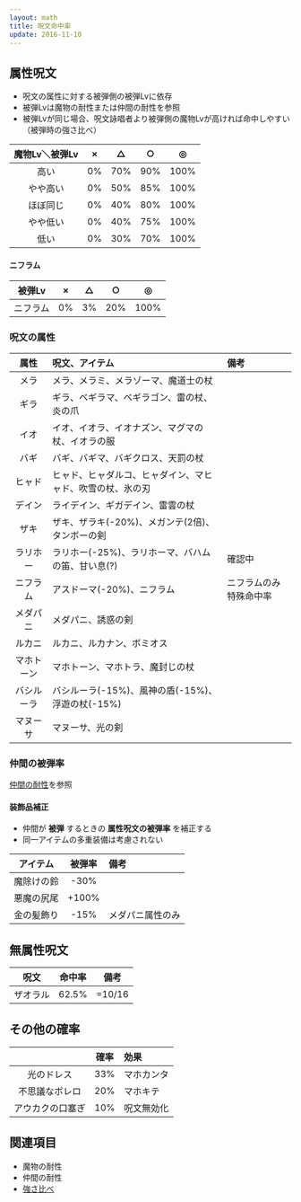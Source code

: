 ```yaml
---
layout: math
title: 呪文命中率
update: 2016-11-10
---
```



## 属性呪文

* 呪文の属性に対する被弾側の被弾Lvに依存
* 被弾Lvは魔物の耐性または仲間の耐性を参照
* 被弾Lvが同じ場合、呪文詠唱者より被弾側の魔物Lvが高ければ命中しやすい（被弾時の強さ比べ）

| 魔物Lv＼被弾Lv | × | △  | ○  |  ◎  |
|:--------------:|:--:|:---:|:---:|:----:|
| 高い           | 0% | 70% | 90% | 100% |
| やや高い       | 0% | 50% | 85% | 100% |
| ほぼ同じ       | 0% | 40% | 80% | 100% |
| やや低い       | 0% | 40% | 75% | 100% |
| 低い           | 0% | 30% | 70% | 100% |

#### ニフラム

| 被弾Lv   | × | △ | ○  |  ◎  |
|:--------:|:--:|:--:|:---:|:----:|
| ニフラム | 0% | 3% | 20% | 100% |

### 呪文の属性

| 属性 | 呪文、アイテム | 備考 |
|:----:|:---------------|:-----|
| メラ | メラ、メラミ、メラゾーマ、魔道士の杖 |
| ギラ | ギラ、ベギラマ、ベギラゴン、雷の杖、炎の爪 |
| イオ | イオ、イオラ、イオナズン、マグマの杖、イオラの服 |
| バギ | バギ、バギマ、バギクロス、天罰の杖 |
| ヒャド | ヒャド、ヒャダルコ、ヒャダイン、マヒャド、吹雪の杖、氷の刃 |
| デイン | ライデイン、ギガデイン、雷雲の杖 |
| ザキ | ザキ、ザラキ(-20%)、メガンテ(2倍)、タンボーの剣 |
| ラリホー | ラリホー(-25%)、ラリホーマ、バハムの笛、甘い息(?) | 確認中
| ニフラム | アスドーマ(-20%)、ニフラム | ニフラムのみ特殊命中率
| メダパニ | メダパニ、誘惑の剣 |
| ルカニ | ルカニ、ルカナン、ボミオス |
| マホトーン | マホトーン、マホトラ、魔封じの杖 |
| バシルーラ | バシルーラ(-15%)、風神の盾(-15%)、浮遊の杖(-15%) |
| マヌーサ | マヌーサ、光の剣 |

### 仲間の被弾率

[仲間の耐性](spell_resistance)を参照

#### 装飾品補正

* 仲間が __被弾__ するときの __属性呪文の被弾率__ を補正する
* 同一アイテムの多重装備は考慮されない

| アイテム | 被弾率 | 備考 |
|:--------:|:------:|:-----|
| 魔除けの鈴 | -30% |
| 悪魔の尻尾 | +100% |
| 金の髪飾り | -15% | メダパニ属性のみ


## 無属性呪文

| 呪文 | 命中率 | 備考 |
|:----:|:------:|:----:|
| ザオラル | 62.5% | =10/16 |


## その他の確率

|   | 確率 | 効果 |
|:-:|:----:|:-----|
| 光のドレス | 33% | マホカンタ |
| 不思議なボレロ | 20% | マホキテ |
| アウカクの口塞ぎ | 10% | 呪文無効化 |


## 関連項目

* 魔物の耐性
* 仲間の耐性
* [強さ比べ](monster_lv)
